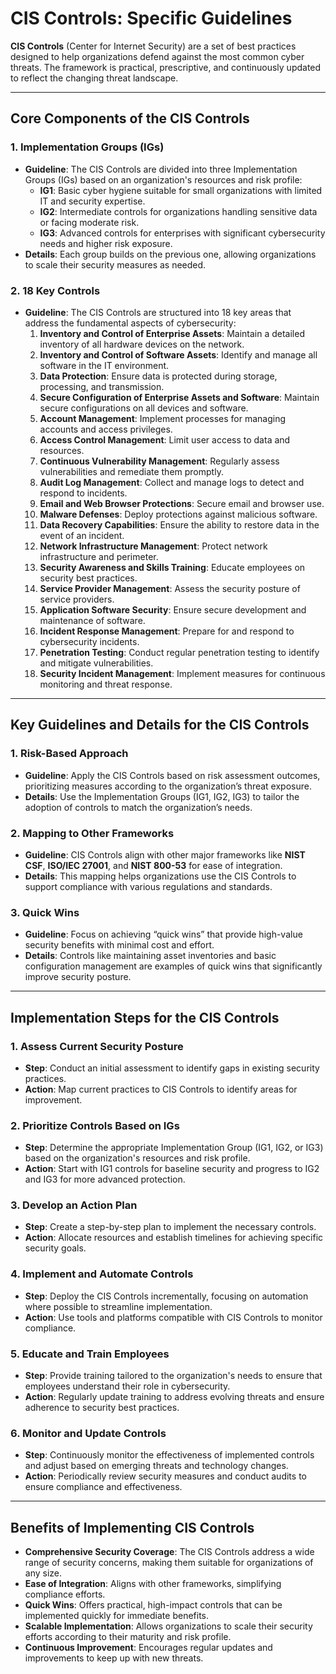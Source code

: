 # CIS Controls: Specific Guidelines

**CIS Controls** (Center for Internet Security) are a set of best practices designed to help organizations defend against the most common cyber threats. The framework is practical, prescriptive, and continuously updated to reflect the changing threat landscape.

---

## Core Components of the CIS Controls

### 1. **Implementation Groups (IGs)**
- **Guideline**: The CIS Controls are divided into three Implementation Groups (IGs) based on an organization's resources and risk profile:
  - **IG1**: Basic cyber hygiene suitable for small organizations with limited IT and security expertise.
  - **IG2**: Intermediate controls for organizations handling sensitive data or facing moderate risk.
  - **IG3**: Advanced controls for enterprises with significant cybersecurity needs and higher risk exposure.
- **Details**: Each group builds on the previous one, allowing organizations to scale their security measures as needed.

### 2. **18 Key Controls**
- **Guideline**: The CIS Controls are structured into 18 key areas that address the fundamental aspects of cybersecurity:
  1. **Inventory and Control of Enterprise Assets**: Maintain a detailed inventory of all hardware devices on the network.
  2. **Inventory and Control of Software Assets**: Identify and manage all software in the IT environment.
  3. **Data Protection**: Ensure data is protected during storage, processing, and transmission.
  4. **Secure Configuration of Enterprise Assets and Software**: Maintain secure configurations on all devices and software.
  5. **Account Management**: Implement processes for managing accounts and access privileges.
  6. **Access Control Management**: Limit user access to data and resources.
  7. **Continuous Vulnerability Management**: Regularly assess vulnerabilities and remediate them promptly.
  8. **Audit Log Management**: Collect and manage logs to detect and respond to incidents.
  9. **Email and Web Browser Protections**: Secure email and browser use.
  10. **Malware Defenses**: Deploy protections against malicious software.
  11. **Data Recovery Capabilities**: Ensure the ability to restore data in the event of an incident.
  12. **Network Infrastructure Management**: Protect network infrastructure and perimeter.
  13. **Security Awareness and Skills Training**: Educate employees on security best practices.
  14. **Service Provider Management**: Assess the security posture of service providers.
  15. **Application Software Security**: Ensure secure development and maintenance of software.
  16. **Incident Response Management**: Prepare for and respond to cybersecurity incidents.
  17. **Penetration Testing**: Conduct regular penetration testing to identify and mitigate vulnerabilities.
  18. **Security Incident Management**: Implement measures for continuous monitoring and threat response.

---

## Key Guidelines and Details for the CIS Controls

### 1. **Risk-Based Approach**
- **Guideline**: Apply the CIS Controls based on risk assessment outcomes, prioritizing measures according to the organization’s threat exposure.
- **Details**: Use the Implementation Groups (IG1, IG2, IG3) to tailor the adoption of controls to match the organization’s needs.

### 2. **Mapping to Other Frameworks**
- **Guideline**: CIS Controls align with other major frameworks like **NIST CSF**, **ISO/IEC 27001**, and **NIST 800-53** for ease of integration.
- **Details**: This mapping helps organizations use the CIS Controls to support compliance with various regulations and standards.

### 3. **Quick Wins**
- **Guideline**: Focus on achieving “quick wins” that provide high-value security benefits with minimal cost and effort.
- **Details**: Controls like maintaining asset inventories and basic configuration management are examples of quick wins that significantly improve security posture.

---

## Implementation Steps for the CIS Controls

### 1. **Assess Current Security Posture**
- **Step**: Conduct an initial assessment to identify gaps in existing security practices.
- **Action**: Map current practices to CIS Controls to identify areas for improvement.

### 2. **Prioritize Controls Based on IGs**
- **Step**: Determine the appropriate Implementation Group (IG1, IG2, or IG3) based on the organization's resources and risk profile.
- **Action**: Start with IG1 controls for baseline security and progress to IG2 and IG3 for more advanced protection.

### 3. **Develop an Action Plan**
- **Step**: Create a step-by-step plan to implement the necessary controls.
- **Action**: Allocate resources and establish timelines for achieving specific security goals.

### 4. **Implement and Automate Controls**
- **Step**: Deploy the CIS Controls incrementally, focusing on automation where possible to streamline implementation.
- **Action**: Use tools and platforms compatible with CIS Controls to monitor compliance.

### 5. **Educate and Train Employees**
- **Step**: Provide training tailored to the organization's needs to ensure that employees understand their role in cybersecurity.
- **Action**: Regularly update training to address evolving threats and ensure adherence to security best practices.

### 6. **Monitor and Update Controls**
- **Step**: Continuously monitor the effectiveness of implemented controls and adjust based on emerging threats and technology changes.
- **Action**: Periodically review security measures and conduct audits to ensure compliance and effectiveness.

---

## Benefits of Implementing CIS Controls

- **Comprehensive Security Coverage**: The CIS Controls address a wide range of security concerns, making them suitable for organizations of any size.
- **Ease of Integration**: Aligns with other frameworks, simplifying compliance efforts.
- **Quick Wins**: Offers practical, high-impact controls that can be implemented quickly for immediate benefits.
- **Scalable Implementation**: Allows organizations to scale their security efforts according to their maturity and risk profile.
- **Continuous Improvement**: Encourages regular updates and improvements to keep up with new threats.



